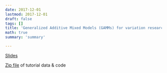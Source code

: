```yaml
---
date: 2017-12-01
lastmod: 2017-12-01
draft: false
tags: []
title: 'Generalized Additive Mixed Models (GAMMs) for variation research'
math: true
summary: 'summary'

---
```


[Slides](https://docs.google.com/presentation/d/1nI_Z_yYbUiMHGLya4Mh03CePnvUmTyHJpKwrK0A73a4/edit#slide=id.p)

[Zip file](http://www.laurelmackenzie.com/GAMM-demo.zip) of tutorial data & code
